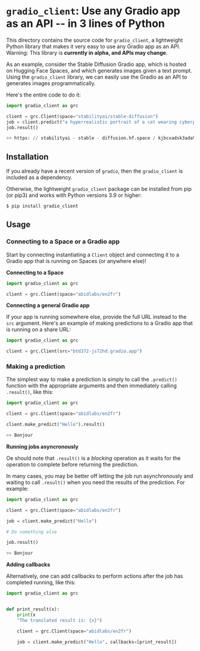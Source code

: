# `gradio_client`: Use any Gradio app as an API -- in 3 lines of Python

This directory contains the source code for `gradio_client`, a lightweight Python library that makes it very easy to use any Gradio app as an API. Warning: This library is **currently in alpha, and APIs may change**.

As an example, consider the Stable Diffusion Gradio app, which is hosted on Hugging Face Spaces, and which generates images given a text prompt. Using the `gradio_client` library, we can easily use the Gradio as an API to generates images programmatically.

Here's the entire code to do it:

```python
import gradio_client as grc

client = grc.Client(space="stabilityai/stable-diffusion")
job = client.predict("a hyperrealistic portrait of a cat wearing cyberpunk armor", "", fn_index=1)
job.result()

>> https: // stabilityai - stable - diffusion.hf.space / kjbcxadsk3ada9k / image.png  # URL to generated image

```

## Installation

If you already have a recent version of `gradio`, then the `gradio_client` is included as a dependency. 

Otherwise, the lightweight `gradio_client` package can be installed from pip (or pip3) and works with Python versions 3.9 or higher:

```bash
$ pip install gradio_client
```

## Usage

### Connecting to a Space or a Gradio app

Start by connecting instantiating a `Client` object and connecting it to a Gradio app 
that is running on Spaces (or anywhere else)!

**Connecting to a Space**

```python
import gradio_client as grc

client = grc.Client(space="abidlabs/en2fr")
```

**Connecting a general Gradio app**

If your app is running somewhere else, provide the full URL instead to the `src` argument. Here's an example of making predictions to a Gradio app that is running on a share URL:

```python
import gradio_client as grc

client = grc.Client(src="btd372-js72hd.gradio.app")
```

### Making a prediction

The simplest way to make a prediction is simply to call the `.predict()` function with the appropriate arguments and then immediately calling `.result()`, like this:

```python
import gradio_client as grc

client = grc.Client(space="abidlabs/en2fr")

client.make_predict("Hello").result()

>> Bonjour
```

**Running jobs asyncronously**

Oe should note that `.result()` is a *blocking* operation as it waits for the operation to complete before returning the prediction. 

In many cases, you may be better off letting the job run asynchronously and waiting to call `.result()` when you need the results of the prediction. For example:

```python
import gradio_client as grc

client = grc.Client(space="abidlabs/en2fr")

job = client.make_predict("Hello")

# Do something else

job.result()

>> Bonjour
```

**Adding callbacks**

Alternatively, one can add callbacks to perform actions after the job has completed running, like this:

```python
import gradio_client as grc


def print_result(x):
    print(x
    "The translated result is: {x}")

    client = grc.Client(space="abidlabs/en2fr")

    job = client.make_predict("Hello", callbacks=[print_result])
```
